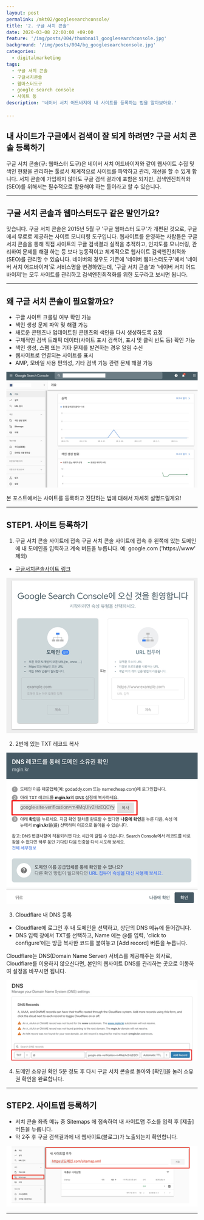 ```yaml
---
layout: post
permalink: /mkt02/googlesearchconsole/
title: '2. 구글 서치 콘솔'
date: 2020-03-08 22:00:00 +09:00
feature: '/img/posts/004/thumbnail_googlesearchconsole.jpg'
background: '/img/posts/004/bg_googlesearchconsole.jpg'
categories:
  - digitalmarketing
tags:
  - 구글 서치 콘솔
  - 구글서치콘솔
  - 웹마스터도구
  - google search console
  - 사이트 등
description: '네이버 서치 어드바저에 내 사이트를 등록하는 법을 알아보아요.'

---
```


## 내 사이트가 구글에서 검색이 잘 되게 하려면? 구글 서치 콘솔 등록하기

구글 서치 콘솔(구: 웹마스터 도구)은 네이버 서치 어드바이저와 같이 웹사이트 수집 및 색인 현황을 관리하는 툴로서 체계적으로 사이트를 파악하고 관리, 개선을 할 수 있게 합니다. 서치 콘솔에 가입하지 않아도 구글 검색 결과에 포함은 되지만, 검색엔진최적화(SEO)를 위해서는 필수적으로 활용해야 하는 툴이라고 할 수 있습니다.

------

## 구글 서치 콘솔과 웹마스터도구 같은 말인가요?

맞습니다. 구글 서치 콘솔은 2015년 5월 구 '구글 웹마스터 도구'가 개편된 것으로, 구글에서 무료로 제공하는 사이트 모니터링 도구입니다. 웹사이트를 운영하는 사람들은 구글 서치 콘솔을 통해 직접 사이트의 구글 검색결과 실적을 추적하고, 인지도를 모니터링, 관리하여 문제를 해결 하는 등 보다 능동적이고 체계적으로 웹사이트 검색엔진최적화(SEO)를 관리할 수 있습니다. 네이버의 경우도 기존에 '네이버 웹마스터도구'에서 '네이버 서치 어드바이저'로 서비스명을 변경하였는데, '구글 서치 콘솔'과 '네이버 서치 어드바이저'는 모두 사이트를 관리하고 검색엔진최적화를 위한 도구라고 보시면 됩니다.

------

## 왜 구글 서치 콘솔이 필요할까요?
* 구글 사이트 크롤링 여부 확인 가능
* 색인 생성 문제 파악 및 해결 가능
* 새로운 콘텐츠나 업데이트된 콘텐츠의 색인을 다시 생성하도록 요청
* 구체적인 검색 트래픽 데이터(사이트 표시 검색어, 표시 및 클릭 빈도 등) 확인 가능
* 색인 생성, 스팸 또는 기타 문제를 발견하는 경우 알림 수신
* 웹사이트로 연결되는 사이트를 표시
* AMP, 모바일 사용 편의성, 기타 검색 기능 관련 문제 해결 가능

![구글서치콘솔메인](/img/posts/004/01.jpg)


본 포스트에서는 사이트를 등록하고 진단하는 법에 대해서 자세히 설명드릴게요!

-----

## STEP1. 사이트 등록하기

1. 구글 서치 콘솔 사이트에 접속
구글 서치 콘솔 사이트에 접속 후 왼쪽에 있는 도메인에 내 도메인을 입력하고 계속 버튼을 누릅니다. 예: google.com ('https://www' 제외)

* [구글서치콘솔사이트 링크](https://search.google.com/search-console/about, "link")

![사이트등록하기](/img/posts/004/02.jpg)


2. 2번에 있는 TXT 레코드 복사

![TXT레코드복사](/img/posts/004/03.jpg)

3. Cloudflare 내 DNS 등록
* Cloudflare에 로그인 후 내 도메인을 선택하고, 상단의 DNS 메뉴에 들어갑니다.
* DNS 입력 창에서 TXT를 선택하고, Name 에는 @를 입력, 'click to configure'에는 방금 복사한 코드를 붙여놓고 [Add record] 버튼을 누릅니다.

Cloudflare는 DNS(Domain Name Server) 서비스를 제공해주는 회사로, Cloudflare를 이용하지 않으신다면, 본인의 웹사이트 DNS를 관리하는 곳으로 이동하여 설정을 바꾸시면 됩니다.

![DNS등록](/img/posts/004/04.jpg)

4. 도메인 소유권 확인
5분 정도 후 다시 구글 서치 콘솔로 돌아와 [확인]을 눌러 소유권 확인을 완료합니다.

------

## STEP2. 사이트맵 등록하기
* 서치 콘솔 좌측 메뉴 중 Sitemaps 에 접속하여 내 사이트맵 주소를 입력 후 [제출] 버튼을 누릅니다.
* 약 2주 후 구글 검색결과에 내 웹사이트(블로그)가 노출되는지 확인합니다.

![사이트맵등록하기](/img/posts/004/05.jpg)


-----
